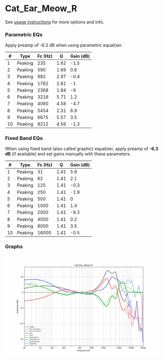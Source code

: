 # Cat_Ear_Meow_R
See [usage instructions](https://github.com/jaakkopasanen/AutoEq#usage) for more options and info.

### Parametric EQs
Apply preamp of -6.3 dB when using parametric equalizer.

|   # | Type    |   Fc (Hz) |    Q |   Gain (dB) |
|-----|---------|-----------|------|-------------|
|   1 | Peaking |       235 | 1.62 |        -1.5 |
|   2 | Peaking |       590 | 1.69 |         0.6 |
|   3 | Peaking |       982 | 2.97 |        -0.4 |
|   4 | Peaking |      1762 | 2.61 |        -1   |
|   5 | Peaking |      2368 | 1.84 |        -9   |
|   6 | Peaking |      3216 | 5.71 |         1.2 |
|   7 | Peaking |      4060 | 4.58 |        -4.7 |
|   8 | Peaking |      5454 | 2.31 |         6.9 |
|   9 | Peaking |      6675 | 5.57 |         3.5 |
|  10 | Peaking |      8212 | 4.56 |        -1.3 |

### Fixed Band EQs
When using fixed band (also called graphic) equalizer, apply preamp of **-6.3 dB** (if available) and set gains manually with these parameters.

|   # | Type    |   Fc (Hz) |    Q |   Gain (dB) |
|-----|---------|-----------|------|-------------|
|   1 | Peaking |        31 | 1.41 |         5.9 |
|   2 | Peaking |        62 | 1.41 |         2.1 |
|   3 | Peaking |       125 | 1.41 |        -0.3 |
|   4 | Peaking |       250 | 1.41 |        -1.9 |
|   5 | Peaking |       500 | 1.41 |         0   |
|   6 | Peaking |      1000 | 1.41 |         1.4 |
|   7 | Peaking |      2000 | 1.41 |        -8.3 |
|   8 | Peaking |      4000 | 1.41 |         0.2 |
|   9 | Peaking |      8000 | 1.41 |         3.5 |
|  10 | Peaking |     16000 | 1.41 |        -0.5 |

### Graphs
![](./Cat_Ear_Meow_R.png)
